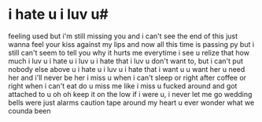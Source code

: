 # i hate u i luv u#
 feeling used
 but i'm still missing you
 and i can't see the end of this
 just wanna feel your kiss
 against my lips
 and now all this time
 is passing py
 but i still can't seem to tell you why
 it hurts me everytime i see u
 relize that how much i luv u
 i hate u i luv u
 i hate that i luv u
 don't want to, but i can't put
 nobody else above u
 i hate u i luv u
 i hate that i want u
 u want her u need her
 and i'll never be her
 i miss u when i can't sleep
 or right after coffee
 or right when i can't eat
 do u miss me like i miss u
 fucked around and got attached to u
 oh oh keep it on the low
 if i were u, i never let me go
 wedding bells were just alarms
 caution tape around my heart
 u ever wonder what we counda been
